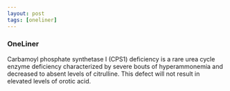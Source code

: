 ```yaml
---
layout: post
tags: [oneliner]
---
```



### OneLiner

Carbamoyl phosphate synthetase I (CPS1) deficiency is a rare urea cycle enzyme deficiency characterized by severe bouts of hyperammonemia and decreased to absent levels of citrulline. This defect will not result in elevated levels of orotic acid.
